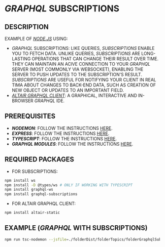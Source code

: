 # _GRAPHQL_ SUBSCRIPTIONS

## DESCRIPTION

EXAMPLE OF [_NODE.JS_](https://nodejs.org) USING:

* _GRAPHQL_ SUBSCRIPTIONS: LIKE QUERIES, _SUBSCRIPTIONS_ ENABLE YOU TO FETCH DATA. UNLIKE QUERIES, _SUBSCRIPTIONS_ ARE LONG-LASTING OPERATIONS THAT CAN CHANGE THEIR RESULT OVER TIME. THEY CAN MAINTAIN AN ACIVE CONNECTION TO YOUR _GRAPHQL_ SERVER (MOST COMMONLY VIA WEBSOCKET), ENABLING THE SERVER TO PUSH UPDATES TO THE SUBSCRIPTION'S RESULT. _SUBSCRIPTIONS_ ARE USEFUL FOR NOTIFYING YOUR CLIENT IN REAL TIMA ABOUT CHANGES TO BACK-END DATA, SUCH AS CREATION OF NEW OBJECT OR UPDATES TO AN IMPORTANT FIELD.
* [_ALTAIR GRAPHQL CLIENT_](https://altair.sirmuel.design/): A GRAPHICAL, INTERACTIVE AND IN-BROWSER _GRAPHQL_ IDE.

## PREREQUISITES

* **_NODEMON_**: FOLLOW THE INSTRUCTIONS [HERE](/folderSource/folderTopics/folderNodemon/README.md).
* **_EXPRESS_**: FOLLOW THE INSTRUCTIONS [HERE](/folderSource/folderTopics/folderExpress/README.md).
* **_TYPESCRIPT_**: FOLLOW THE INSTRUCTIONS [HERE](/folderSource/folderTopics/folderTypescript/README.md).
* **_GRAPHQL MODULES_**: FOLLOW THE INSTRUCTIONS [HERE](/folderSource/folderTopics/folderGraphqlModules/README.md).

## REQUIRED PACKAGES

* FOR SUBSCRIPTIONS:

```bash
npm install ws
npm install -D @types/ws # ONLY IF WORKING WITH TYPESCRIPT
npm install graphql-ws
npm install graphql-subscriptions
```

* FOR ALTAIR GRAPHQL CLIENT:

```bash
npm install altair-static
```

## EXAMPLE (_GRAPHQL_ WITH SUBSCRIPTIONS)

```bash
npm run tsc-nodemon --jsfile=./folderDist/folderTopics/folderGraphqlSubscriptions/exampleGraphqlSubscriptions.js
```

